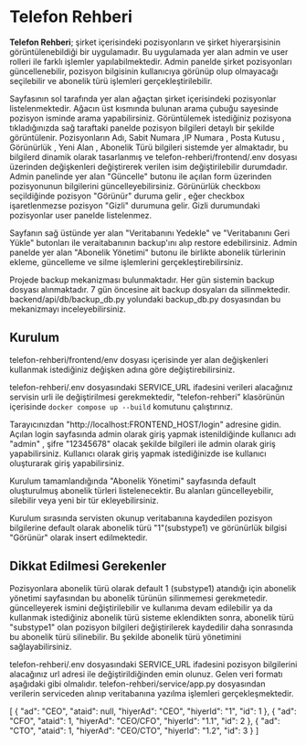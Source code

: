 # **Telefon Rehberi**

**Telefon Rehberi**; şirket içerisindeki pozisyonların ve şirket hiyerarşisinin görüntülenebildiği bir uygulamadır. Bu uygulamada yer alan admin ve user rolleri ile farklı işlemler yapılabilmektedir. Admin panelde şirket pozisyonları güncellenebilir, pozisyon bilgisinin kullanıcıya görünüp olup olmayacağı seçilebilir ve abonelik türü işlemleri gerçekleştirilebilir.

Sayfasının sol tarafında yer alan ağaçtan şirket içerisindeki pozisyonlar listelenmektedir. Ağacın üst kısmında bulunan arama çubuğu sayesinde pozisyon isminde arama yapabilirsiniz. Görüntülemek istediğiniz pozisyona tıkladığınızda sağ taraftaki panelde pozisyon bilgileri detaylı bir şekilde görüntülenir. Pozisyonların Adı,  Sabit Numara ,IP Numara , Posta Kutusu ,  Görünürlük ,  Yeni Alan ,  Abonelik Türü bilgileri sistemde yer almaktadır, bu bilgilerd dinamik olarak tasarlanmış ve telefon-rehberi/frontend/.env dosyası üzerinden değişkenleri değiştirerek verilen isim değiştirilebilir durumdadır. Admin panelinde yer alan "Güncelle" butonu ile açılan form üzerinden pozisyonunun bilgilerini güncelleyebilirsiniz. Görünürlük checkboxı seçildiğinde pozisyon "Görünür" duruma gelir , eğer checkbox işaretlenmezse pozisyon "Gizli" durumuna gelir. Gizli durumundaki pozisyonlar user panelde listelenmez.

Sayfanın sağ üstünde yer alan "Veritabanını Yedekle" ve "Veritabanını Geri Yükle" butonları ile veraitabanının backup'ını alıp restore edebilirsiniz. Admin panelde yer alan "Abonelik Yönetimi" butonu ile birlikte abonelik türlerinin ekleme, güncelleme ve silme işlemlerini gerçekleştirebilirsiniz.

Projede backup mekanizması bulunmaktadır. Her gün sistemin backup dosyası alınmaktadır. 7 gün öncesine ait backup dosyaları da silinmektedir. backend/api/db/backup_db.py yolundaki backup_db.py dosyasından bu mekanizmayı inceleyebilirsiniz.

## Kurulum

telefon-rehberi/frontend/env dosyası içerisinde yer alan değişkenleri kullanmak istediğiniz değişken adına göre değiştirebilirsiniz.

telefon-rehberi/.env dosyasındaki SERVICE_URL ifadesini verileri alacağınız servisin urli ile değiştirilmesi gerekmektedir,
"telefon-rehberi" klasörünün içerisinde `docker compose up --build` komutunu çalıştırınız.

Tarayıcınızdan "http://localhost:FRONTEND_HOST/login" adresine gidin. Açılan login sayfasında admin olarak giriş yapmak istenildiğinde kullanıcı adı "admin" , şifre "12345678" olacak şekilde bilgileri ile admin olarak giriş yapabilirsiniz. Kullanıcı olarak giriş yapmak istediğinizde ise kullanıcı oluşturarak giriş yapabilirsiniz. 

Kurulum tamamlandığında "Abonelik Yönetimi" sayfasında default oluşturulmuş abonelik türleri listelenecektir. Bu alanları güncelleyebilir, silebilir veya yeni bir tür ekleyebilirsiniz. 

Kurulum sırasında servisten okunup veritabanına kaydedilen pozisyon bilgilerine default olarak abonelik türü "1"(substype1) ve görünürlük bilgisi "Görünür" olarak insert edilmektedir.

## Dikkat Edilmesi Gerekenler

Pozisyonlara abonelik türü olarak default 1 (substype1) atandığı için abonelik yönetimi sayfasından bu abonelik türünün silinmemesi gerekmetedir. güncelleyerek ismini değiştirilebilir ve kullanıma devam edilebilir ya da kullanmak istediğiniz abonelik türü sisteme eklendikten sonra, abonelik türü "substype1" olan pozisyon bilgileri değiştirilerek kaydedilir daha sonrasında bu abonelik türü silinebilir. Bu şekilde abonelik türü yönetimini sağlayabilirsiniz.

telefon-rehberi/.env dosyasındaki SERVICE_URL ifadesini pozisyon bilgilerini alacağınız url adresi ile değiştirildiğinden emin olunuz. Gelen veri formatı aşağıdaki gibi olmalıdır. telefon-rehberi/service/app.py dosyasından verilerin serviceden alınıp veritabanına yazılma işlemleri gerçekleşmektedir.

[
  {
    "ad": "CEO",
    "ataid": null,
    "hiyerAd": "CEO",
    "hiyerId": "1",
    "id": 1
  },
  {
    "ad": "CFO",
    "ataid": 1,
    "hiyerAd": "CEO/CFO",
    "hiyerId": "1.1",
    "id": 2
  },
  {
    "ad": "CTO",
    "ataid": 1,
    "hiyerAd": "CEO/CTO",
    "hiyerId": "1.2",
    "id": 3
  }
]
